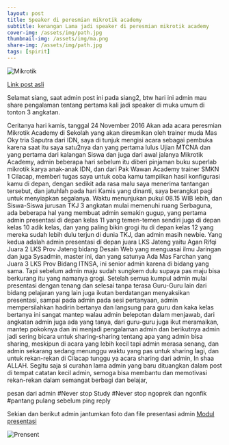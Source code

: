 ```yaml
---
layout: post
title: Speaker di peresmian mikrotik academy
subtitle: kenangan Lama jadi speaker di peresmian mikrotik academy
cover-img: /assets/img/path.jpg
thumbnail-img: /assets/img/ma.png
share-img: /assets/img/path.jpg
tags: [spirit]
---
```


![Mikrotik](https://2.bp.blogspot.com/-9LUtysGukx4/WbD71jk-RSI/AAAAAAAAAgk/ZiqQkiWSn5gIcB4oKHB90zeiig-sIKi8gCLcBGAs/s1600/MikroTik-Academy-logo.jpg)

[Link post asli](https://blog.sulaiman.tech/2017/09/kenangan-lama-jadi-speaker-di-peresmian.html)


Selamat siang, saat admin post ini pada siang2, btw hari ini admin mau share pengalaman tentang pertama kali jadi speaker di muka umum di tonton 3 angkatan.

Ceritanya hari kamis, tanggal 24 November 2016
Akan ada acara peresmian Mikrotik Academy di Sekolah yang akan diresmikan oleh trainer muda Mas Oky tria Saputra dari IDN, saya di tunjuk mengisi acara sebagai pembuka karena saat itu saya satu2nya dan yang pertama lulus Ujian MTCNA dan yang pertama dari kalangan Siswa dan juga dari awal jalanya Mikrotik Academy, admin beberapa hari sebelum itu diberi pinjaman buku superlab mikrotik karya anak-anak IDN, dan dari Pak Wawan Academy trainer SMKN 1 Cilacap, memberi tugas saya untuk coba kamu tampilkan hasil konfigurasi kamu di depan, dengan sedikit ada rasa malu saya menerima tantangan tersebut, dan jatuhlah pada hari Kamis yang dinanti, saya berangkat pagi untuk menyiapkan segalanya. Waktu menunjukan pukul 08.15 WIB lebih, dan Siswa-Siswa jurusan TKJ 3 angkatan mulai memenuhi ruang Serbaguna, ada beberapa hal yang membuat admin semakin gugup, yang pertama admin presentasi di depan kelas 11 yang temen-temen sendiri juga di depan kelas 10 adik kelas, dan yang paling bikin grogi itu di depan kelas 12 yang mereka sudah lebih dulu terjun di dunia TKJ, dan admin masih newbie. Yang kedua adalah admin presentasi di depan juara LKS Jateng yaitu Agan Rifqi Juara 2 LKS Prov Jateng bidang Desain Web yang menguasai ilmu Jaringan dan juga Sysadmin, master ini, dan yang satunya Ada Mas Farchan yang Juara 3 LKS Prov Bidang ITNSA, ini senior admin karena di bidang yang sama. Tapi sebelum admin maju sudah sungkem dulu supaya pas maju bisa berkurang itu yang namanya grogi. Setelah semua kumpul admin mulai presentasi dengan tenang dan selesai tanpa terasa Guru-Guru lain dari bidang pelajaran yang lain juga ikutan berdatangan menyaksikan presentasi, sampai pada admin pada sesi pertanyaan, admin mempersilahkan hadirin bertanya dan langsung para guru dan kaka kelas bertanya ini sangat mantep walau admin belepotan dalam menjawab, dari angkatan admin juga ada yang tanya, dari guru-guru juga ikut meramaikan, mantep pokoknya dan ini menjadi pengalaman admin dan berikutnya admin jadi sering bicara untuk sharing-sharing tentang apa yang admin bisa sharing, meskipun di acara yang lebih kecil tapi admin merasa senang, dan admin sekarang sedang menunggu waktu yang pas untuk sharing lagi, dan untuk rekan-rekan di Cilacap tunggu ya acara sharing dari admin, In shaa ALLAH. Segitu saja si curahan lama admin yang baru dituangkan dalam post di tempat catatan kecil admin, semoga bisa membantu dan memotivasi rekan-rekan dalam semangat berbagi dan belajar,

pesan dari admin
#Never stop Study
#Never stop ngoprek dan ngonfik
#pantang pulang sebelum ping reply

Sekian dan berikut admin jantumkan foto dan file presentasi admin
[Modul presentasi](https://goo.gl/oRJnRB)

![Prensent](https://2.bp.blogspot.com/-2fUji18M9KY/WbD-IM0dIKI/AAAAAAAAAgw/wOE3XpVbHEod4BzFtLuZevYdu47r63TrACLcBGAs/s1600/ok.png)